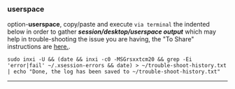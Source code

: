### userspace
option-**userspace**, 
copy/paste and execute `via terminal` the indented below in order to gather **_session/desktop/userspace output_** which may help in trouble-shooting the issue you are having, the "To Share" instructions are [here.](https://github.com/two-dogs/the-kennel/wiki/trouble-shoot-history#to-share).

`sudo inxi -U && (date && inxi -c0 -MSGrsxxtcm20 && grep -Ei 'error|fail' ~/.xsession-errors && date) > ~/trouble-shoot-history.txt | echo "Done, the log has been saved to ~/trouble-shoot-history.txt"`
***
